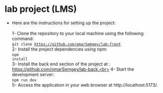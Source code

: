 <h1>lab project (LMS)</h1>

- Here are the instructions for setting up the project: <br/>
<br>1- Clone the repository to your local machine using the following command: 
<br><code>git clone https://github.com/omarSemgey/lab-front</code><br>
2- Install the project dependencies using npm: 
<br><code>npm install</code><br>
3- Install the back end section of the project at : https://github.com/omarSemgey/lab-back.<br>
4- Start the development server: 
<br><code>npm run dev</code><br>
5- Access the application in your web browser at http://localhost:5173/.

